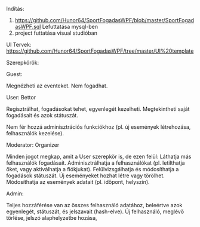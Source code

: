 Indítás:
1. <a>https://github.com/Hunor64/SportFogadasWPF/blob/master/SportFogadasWPF.sql</a> Lefuttatása mysql-ben
2. project futtatása visual studióban

UI Tervek:
<a>https://github.com/Hunor64/SportFogadasWPF/tree/master/UI%20template</a>

Szerepkörök:

Guest:

Megnézheti az eventeket. Nem fogadhat.

User: Bettor

Regisztrálhat, fogadásokat tehet, egyenlegét kezelheti. Megtekintheti saját fogadásait és azok státuszát.

Nem fér hozzá adminisztrációs funkciókhoz (pl. új események létrehozása, felhasználók kezelése).

Moderator: Organizer

Minden jogot megkap, amit a User szerepkör is, de ezen felül: Láthatja más felhasználók fogadásait. Adminisztrálhatja a felhasználókat (pl. letilthatja őket, vagy aktiválhatja a fiókjukat). Felülvizsgálhatja és módosíthatja a fogadások státuszát. Új eseményeket hozhat létre vagy törölhet. Módosíthatja az események adatait (pl. időpont, helyszín).

Admin:

Teljes hozzáférése van az összes felhasználó adatához, beleértve azok egyenlegét, státuszát, és jelszavait (hash-elve). Új felhasználó, meglévő törlése, jelszó alaphelyzetbe hozása,
